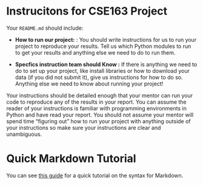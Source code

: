 # Instrucitons for CSE163 Project

Your `README.md` should include:

- **How to run our project:** : You should write instructions for us to run your project to reproduce your results. Tell us which Python modules to run to get your results and anything 
else we need to do to run them.

- **Specfics instruction team should Know :** If there is anything we need to do to set up your project, like install libraries or how to download your data (if you did not submit it), give us 
instructions for how to do so. Anything else we need to know about running your project!
 
 Your instructions should be detailed enough that your mentor can run your code to reproduce any of the results in your report. You can assume the reader of your instructions is familiar with programming environments in Python and have read your report. You should not assume your mentor will spend time “figuring out” how to run your project with anything outside of your instructions so make sure your instructions are clear and unambiguous.

# Quick Markdown Tutorial
You can see [this guide](https://guides.github.com/features/mastering-markdown/)
for a quick tutorial on the syntax for Markdown.